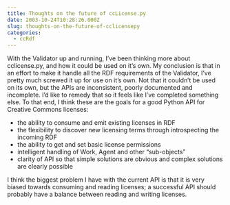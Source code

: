 ```yaml
---
title: Thoughts on the future of ccLicense.py
date: 2003-10-24T10:28:26.000Z
slug: thoughts-on-the-future-of-cclicensepy
categories:
  - ccRdf
---
```

With the Validator up and running, I’ve been thinking more about cclicense.py, and how it could be used on it’s own. My conclusion is that in an effort to make it handle all the RDF requirements of the Validator, I’ve pretty much screwed it up for use on it’s own. Not that it couldn’t be used on its own, but the APIs are inconsistent, poorly documented and incomplete. I’d like to remedy that so it feels like I’ve completed something else. To that end, I think these are the goals for a good Python API for Creative Commons licenses:

<ul class="simple">
  <li>
    the ability to consume and emit existing licenses in RDF
  </li>
  <li>
    the flexibility to discover new licensing terms through introspecting the incoming RDF
  </li>
  <li>
    the ability to get and set basic license permissions
  </li>
  <li>
    intelligent handling of Work, Agent and other “sub-objects”
  </li>
  <li>
    clarity of API so that simple solutions are obvious and complex solutions are clearly possible
  </li>
</ul>

I think the biggest problem I have with the current API is that it is very biased towards consuming and reading licenses; a successful API should probably have a balance between reading and writing licenses.
